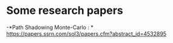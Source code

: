 # Some research papers

-*Path Shadowing Monte-Carlo : *  https://papers.ssrn.com/sol3/papers.cfm?abstract_id=4532895
